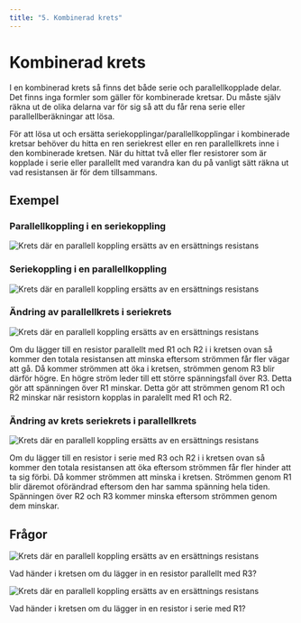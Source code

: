 ```yaml
---
title: "5. Kombinerad krets"
---
```

# Kombinerad krets

I en kombinerad krets så finns det både serie och parallellkopplade delar. Det finns inga formler som gäller för kombinerade kretsar. Du måste själv räkna ut de olika delarna var för sig så att du får rena serie eller parallellberäkningar att lösa.

För att lösa ut och ersätta seriekopplingar/parallellkopplingar i kombinerade kretsar behöver du hitta en ren seriekrest eller en ren parallellkrets inne i den kombinerade kretsen. När du hittat två eller fler resistorer som är kopplade i serie eller parallellt med varandra kan du på vanligt sätt räkna ut vad resistansen är för dem tillsammans.

## Exempel

### Parallellkoppling i en seriekoppling
![Krets där en parallell koppling ersätts av en ersättnings resistans](/kombinerad1.png)

### Seriekoppling i en parallellkoppling
![Krets där en parallell koppling ersätts av en ersättnings resistans](/kombinerad2.png)

### Ändring av parallellkrets i seriekrets
![Krets där en parallell koppling ersätts av en ersättnings resistans](/kombineradex1.png)

Om du lägger till en resistor parallellt med R1 och R2 i i kretsen ovan så kommer den totala resistansen att minska eftersom strömmen får fler vägar att gå.
Då kommer strömmen att öka i kretsen, strömmen genom R3 blir därför högre. En högre ström leder till ett större spänningsfall över R3. Detta gör att spänningen över R1 minskar. Detta gör att strömmen genom R1 och R2 minskar när resistorn kopplas in paralellt med R1 och R2.

### Ändring av krets seriekrets i parallellkrets
![Krets där en parallell koppling ersätts av en ersättnings resistans](/kombineradex2.png)

Om du lägger till en resistor i serie med R3 och R2 i i kretsen ovan så kommer den totala resistansen att öka eftersom strömmen får fler hinder att ta sig förbi.
Då kommer strömmen att minska i kretsen. Strömmen genom R1 blir däremot oförändrad eftersom den har samma spänning hela tiden. Spänningen över R2 och R3 kommer minska eftersom strömmen genom dem minskar.

## Frågor
![Krets där en parallell koppling ersätts av en ersättnings resistans](/kombineradex1.png)

Vad händer i kretsen om du lägger in en resistor parallellt med R3?

![Krets där en parallell koppling ersätts av en ersättnings resistans](/kombineradex2.png)

Vad händer i kretsen om du lägger in en resistor i serie med R1?
